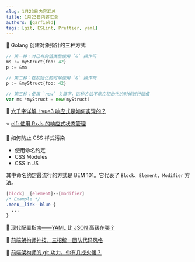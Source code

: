 ```yaml
---
slug: 1月23日内容汇总
title: 1月23日内容汇总
authors: [garfield]
tags: [git, ESLint, Prettier, yaml]
---
```


📒 Golang 创建对象指针的三种方式

```go
// 第一种：对已有的值类型使用 `&` 操作符
ms := myStruct{foo: 42}
p := &ms

// 第二种：在初始化的时候使用 `&` 操作符
p := &myStruct{foo: 42}

// 第三种：使用 `new` 关键字，这种方法不能在初始化的时候进行赋值
var ms *myStruct = new(myStruct)
```

📒 [六千字详解！vue3 响应式是如何实现的？](https://juejin.cn/post/7048970987500470279)

⭐️ [elf: 使用 RxJs 的响应式状态管理](https://github.com/ngneat/elf)

📒 如何防止 CSS 样式污染

- 使用命名约定
- CSS Modules
- CSS in JS

其中命名约定最流行的方式是 BEM 101。它代表了 `Block`、`Element`、`Modifier` 方法。

```css
[block]__[element]--[modifier]
/* Example */
.menu__link--blue {
  ...
}
```

📒 [现代配置指南——YAML 比 JSON 高级在哪？](https://juejin.cn/post/7040849488998563848)

📒 [前端架构师神技，三招统一团队代码风格](https://juejin.cn/post/7029512357428592648)

📒 [前端架构师的 git 功力，你有几成火候？](https://juejin.cn/post/7024043015794589727)
